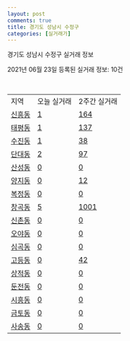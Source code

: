 ```yaml
---
layout: post
comments: true
title: 경기도 성남시 수정구
categories: [실거래가]
---
```


경기도 성남시 수정구 실거래 정보

2021년 06월 23일 등록된 실거래 정보: 10건

<script type="text/javascript">
  google.charts.load('current', {'packages':['corechart']});
  google.charts.setOnLoadCallback(drawChart);

  function drawChart() {
    var data = google.visualization.arrayToDataTable([['거래일', '매매', '전월세', '전매'], ['2021-02', 59, 279, 7], ['2021-03', 55, 284, 3], ['2021-04', 56, 218, 1], ['2021-05', 57, 299, 2], ['2021-06', 9, 161, 1]]);

    var options = {
      title: '최근 유형별 거래량 추이',
      legend: { position: 'bottom' }
    };

    var chart = new google.visualization.LineChart(document.getElementById('columnchart_material'));
    chart.draw(data, (options));
  }
</script>

<div id="columnchart_material" style="width: 450px; margin-left: -35px"></div>
<br>
<table class="sortable">
  <tr>
    <td>지역</td>
    <td>오늘 실거래</td>
    <td>2주간 실거래</td>
  </tr>

  
  <tr class="item">
    <td><a href="4113110100.html">신흥동</a></td>
    <td><a href="4113110100.html">1</a></td>
    <td><a href="4113110100.html">164</a></td>
  </tr>
    

  <tr class="item">
    <td><a href="4113110200.html">태평동</a></td>
    <td><a href="4113110200.html">1</a></td>
    <td><a href="4113110200.html">137</a></td>
  </tr>
    

  <tr class="item">
    <td><a href="4113110300.html">수진동</a></td>
    <td><a href="4113110300.html">1</a></td>
    <td><a href="4113110300.html">38</a></td>
  </tr>
    

  <tr class="item">
    <td><a href="4113110400.html">단대동</a></td>
    <td><a href="4113110400.html">2</a></td>
    <td><a href="4113110400.html">97</a></td>
  </tr>
    

  <tr class="item">
    <td><a href="4113110500.html">산성동</a></td>
    <td><a href="4113110500.html">0</a></td>
    <td><a href="4113110500.html">0</a></td>
  </tr>
    

  <tr class="item">
    <td><a href="4113110600.html">양지동</a></td>
    <td><a href="4113110600.html">0</a></td>
    <td><a href="4113110600.html">12</a></td>
  </tr>
    

  <tr class="item">
    <td><a href="4113110700.html">복정동</a></td>
    <td><a href="4113110700.html">0</a></td>
    <td><a href="4113110700.html">0</a></td>
  </tr>
    

  <tr class="item">
    <td><a href="4113110800.html">창곡동</a></td>
    <td><a href="4113110800.html">5</a></td>
    <td><a href="4113110800.html">1001</a></td>
  </tr>
    

  <tr class="item">
    <td><a href="4113110900.html">신촌동</a></td>
    <td><a href="4113110900.html">0</a></td>
    <td><a href="4113110900.html">0</a></td>
  </tr>
    

  <tr class="item">
    <td><a href="4113111000.html">오야동</a></td>
    <td><a href="4113111000.html">0</a></td>
    <td><a href="4113111000.html">0</a></td>
  </tr>
    

  <tr class="item">
    <td><a href="4113111100.html">심곡동</a></td>
    <td><a href="4113111100.html">0</a></td>
    <td><a href="4113111100.html">0</a></td>
  </tr>
    

  <tr class="item">
    <td><a href="4113111200.html">고등동</a></td>
    <td><a href="4113111200.html">0</a></td>
    <td><a href="4113111200.html">42</a></td>
  </tr>
    

  <tr class="item">
    <td><a href="4113111300.html">상적동</a></td>
    <td><a href="4113111300.html">0</a></td>
    <td><a href="4113111300.html">0</a></td>
  </tr>
    

  <tr class="item">
    <td><a href="4113111400.html">둔전동</a></td>
    <td><a href="4113111400.html">0</a></td>
    <td><a href="4113111400.html">0</a></td>
  </tr>
    

  <tr class="item">
    <td><a href="4113111500.html">시흥동</a></td>
    <td><a href="4113111500.html">0</a></td>
    <td><a href="4113111500.html">0</a></td>
  </tr>
    

  <tr class="item">
    <td><a href="4113111600.html">금토동</a></td>
    <td><a href="4113111600.html">0</a></td>
    <td><a href="4113111600.html">0</a></td>
  </tr>
    

  <tr class="item">
    <td><a href="4113111700.html">사송동</a></td>
    <td><a href="4113111700.html">0</a></td>
    <td><a href="4113111700.html">0</a></td>
  </tr>
    


</table>


    